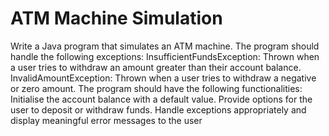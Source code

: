 # ATM Machine Simulation

Write a Java program that simulates an ATM machine. The program should handle the following exceptions:
InsufficientFundsException: Thrown when a user tries to withdraw an amount greater than their account balance.
InvalidAmountException: Thrown when a user tries to withdraw a negative or zero amount.
The program should have the following functionalities:
Initialise the account balance with a default value.
Provide options for the user to deposit or withdraw funds.
Handle exceptions appropriately and display meaningful error messages to the user
